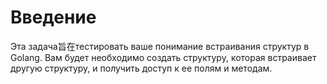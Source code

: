 # Введение

Эта задача旨在тестировать ваше понимание встраивания структур в Golang. Вам будет необходимо создать структуру, которая встраивает другую структуру, и получить доступ к ее полям и методам.
